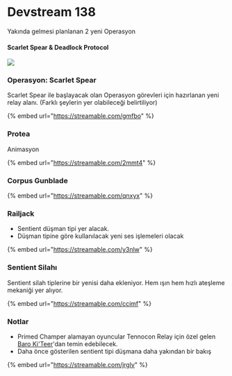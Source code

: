 # Devstream 138

Yakında gelmesi planlanan 2 yeni Operasyon

#### Scarlet Spear & Deadlock Protocol

![](https://n9e5v4d8.ssl.hwcdn.net/uploads/17b39e7ddf041b4c529e9dafdfbe13bc.jpg)

### **Operasyon:** Scarlet Spear

Scarlet Spear ile başlayacak olan Operasyon görevleri için hazırlanan yeni relay alanı. \(Farklı şeylerin yer olabileceği belirtiliyor\)

{% embed url="https://streamable.com/gmfbo" %}

### Protea

Animasyon

{% embed url="https://streamable.com/2mmt4" %}

### Corpus G**unblade**

{% embed url="https://streamable.com/qnxyx" %}

### Railjack

* Sentient düşman tipi yer alacak.
* Düşman tipine göre kullanılacak yeni ses işlemeleri olacak

{% embed url="https://streamable.com/y3nlw" %}

### **Sentient Silahı**

Sentient silah tiplerine bir yenisi daha ekleniyor. Hem ışın hem hızlı ateşleme mekaniği yer alıyor.

{% embed url="https://streamable.com/ccimf" %}

### Notlar

* Primed Champer alamayan oyuncular Tennocon Relay için özel gelen [Baro Ki'Teer](https://warframe.fandom.com/wiki/Baro_Ki%27Teer)'dan temin edebilecek.
* Daha önce gösterilen sentient tipi düşmana daha yakından bir bakış

{% embed url="https://streamable.com/jrglv" %}

